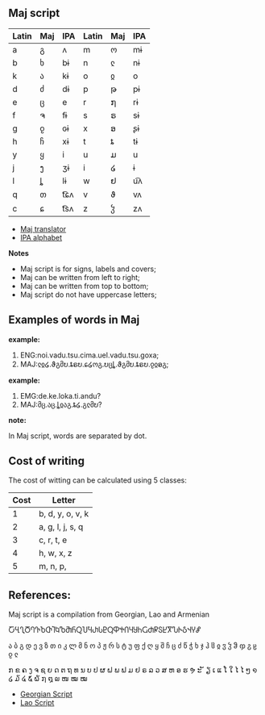 ## Maj script

Latin | Maj| IPA  | Latin | Maj | IPA 
------|----|------|-------|-----|--------
  a   | გ  | ʌ    | m     | ო   | mɨ  
  b   | ხ  | bɨ   | n     | ჺ   | nɨ  
  k   | ა  | kɨ   | o     | ჲ   | o    
  d   | ძ  | dɨ   | p     | թ   | pɨ  
  e   | ც  | e    | r     | ໗   | rɨ  
  f   | ຈ  | fɨ   | s     | ຣ   | sɨ  
  g   | ჹ  | ɢɨ   | x     | ອ   | ʂɨ  
  h   | ჩ  | xɨ   | t     | ȶ   | tɨ  
  y   | ყ  | i    | u     | ມ   | u   
  j   | ງ  | ʒɨ   | i     | ໒   | ɨ
  l   | ȴ  | lɨ   | w     | ຢ   | u͡ʌ
  q   | თ  | t͡ɕʌ | v     | ϑ   | vʌ  
  c   | ɕ  | t͡sʌ | z     | ჴ   | zʌ        
  
* [Maj translator](https://lingojam.com/MajLettersTranslator)
* [IPA alphabet](http://www.internationalphoneticalphabet.org/ipa-sounds/ipa-chart-with-sounds/)
  
**Notes**

* Maj script is for signs, labels and covers;
* Maj can be written from left to right;
* Maj can be written from top to bottom;
* Maj script do not have uppercase letters;  

## Examples of words in Maj

**example:**

1. ENG:noi.vadu.tsu.cima.uel.vadu.tsu.goxa;
2. MAJ:ჺჲ໒.ϑგმບ.ȶຣບ.ɕ໒ოგ.ບცȴ.ϑგმບ.ȶຣບ.ჹჲອგ;

**example:**

1. EMG:de.ke.loka.ti.andu?
2. MAJ:მც.აც.ȴჲაგ.ȶ໒.გჺმບ?

**note:**

In Maj script, words are separated by dot.

## Cost of writing

The cost of witting can be calculated using 5 classes:

Cost |  Letter
-----|-----------------
  1  |b, d, y, o, v, k
  2  |a, g, l, j, s, q
  3  |c, r, t, e 
  4  |h, w, x, z
  5  |m, n, p,

## References:

Maj script is a compilation from Georgian, Lao and Armenian

ႠႡႢႣႤႥႦႧႨႩႪႫႬႭႮႯႰႱႲႳႴႵႶႷႸႹႺႻႼႽႾႿჀჁჂჃჄჅ

ა ბ გ დ ე ვ ზ თ ი კ ლ მ ნ ო პ ჟ რ ს ტ უ ფ ქ 
ღ ყ შ ჩ ც ძ წ ჭ ხ ჯ ჰ ჱ ჲ ჳ ჴ ჵ ჶ ჷ ჸ ჹ ჺ

ກ ຂ ຄ ງ ຈ ຊ ຍ ດ ຕ ຖ ທ ນ ບ ປ 
ຜ ຝ ພ ຟ ມ ຢ ຣ ລ ວ ສ ຫ ອ ຮ ຯ ະ
ັ ຽ ເ ແ ໂ ໃ ໄ ໄ ໆ ໑ ໒ ໓ ໔ ໕ ໖ ໗ ໘
໙ ໜ ໝ ໝ 

* [Georgian Script](https://en.wikipedia.org/wiki/Georgian_scripts)  
* [Lao Script](https://en.wikipedia.org/wiki/Lao_script)
  
 
  
  
  
  
 
  
  
  

  


  
 
  
  
 
  
 
 
      
  


